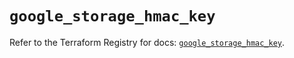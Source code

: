 # `google_storage_hmac_key`

Refer to the Terraform Registry for docs: [`google_storage_hmac_key`](https://registry.terraform.io/providers/hashicorp/google/4.85.0/docs/resources/storage_hmac_key).
